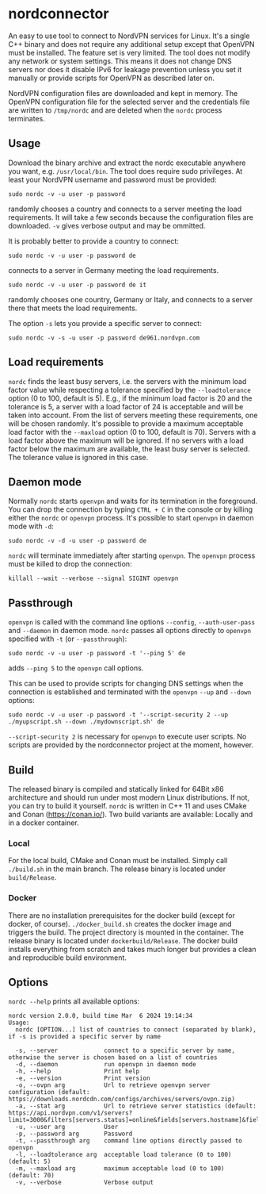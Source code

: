 # nordconnector

An easy to use tool to connect to NordVPN services for Linux. It's a single C++ binary and does not require any additional setup except that OpenVPN must be installed. The feature set is very limited. The tool does not modify any network or system settings. This means it does not change DNS servers nor does it disable IPv6 for leakage prevention unless you set it manually or provide scripts for OpenVPN as described later on.

NordVPN configuration files are downloaded and kept in memory. The OpenVPN configuration file for the selected server and the credentials file are written to `/tmp/nordc` and are deleted when the `nordc` process terminates.

## Usage

Download the binary archive and extract the nordc executable anywhere you want, e.g. `/usr/local/bin`. The tool does require sudo privileges. At least your NordVPN username and password must be provided:

`sudo nordc -v -u user -p password`

randomly chooses a country and connects to a server meeting the load requirements. It will take a few seconds because the configuration files are downloaded. `-v` gives verbose output and may be ommitted.

It is probably better to provide a country to connect:

`sudo nordc -v -u user -p password de`

connects to a server in Germany meeting the load requirements.

`sudo nordc -v -u user -p password de it`

randomly chooses one country, Germany or Italy, and connects to a server there that meets the load requirements.

The option `-s` lets you provide a specific server to connect:

`sudo nordc -v -s -u user -p password de961.nordvpn.com`

## Load requirements

`nordc` finds the least busy servers, i.e. the servers with the minimum load factor value while respecting a tolerance specified by the `--loadtolerance` option (0 to 100, default is 5). E.g., if the minimum load factor is 20 and the tolerance is 5, a server with a load factor of 24 is acceptable and will be taken into account. From the list of servers meeting these requirements, one will be chosen randomly. It's possible to provide a maximum acceptable load factor with the `--maxload` option (0 to 100, default is 70). Servers with a load factor above the maximum will be ignored. If no servers with a load factor below the maximum are available, the least busy server is selected. The tolerance value is ignored in this case.

## Daemon mode

Normally `nordc` starts `openvpn` and waits for its termination in the foreground. You can drop the connection by typing `CTRL + C` in the console or by killing either the `nordc` or `openvpn` process. It's possible to start `openvpn` in daemon mode with `-d`:

`sudo nordc -v -d -u user -p password de`

`nordc` will terminate immediately after starting `openvpn`. The `openvpn` process must be killed to drop the connection:

`killall --wait --verbose --signal SIGINT openvpn`

## Passthrough

`openvpn` is called with the command line options `--config`, `--auth-user-pass` and `--daemon` in daemon mode. `nordc` passes all options directly to `openvpn` specified with `-t` (or `--passthrough`):

`sudo nordc -v -u user -p password -t '--ping 5' de`

adds `--ping 5` to the `openvpn` call options.

This can be used to provide scripts for changing DNS settings when the connection is established and terminated with the `openvpn` `--up` and `--down` options:

`sudo nordc -v -u user -p password -t '--script-security 2 --up ./myupscript.sh --down ./mydownscript.sh' de`

`--script-security 2` is necessary for `openvpn` to execute user scripts. No scripts are provided by the nordconnector project at the moment, however.

## Build

The released binary is compiled and statically linked for 64Bit x86 architecture and should run under most modern Linux distributions. If not, you can try to build it yourself. `nordc` is written in C++ 11 and uses CMake and Conan (https://conan.io/). Two build variants are available: Locally and in a docker container.

### Local

For the local build, CMake and Conan must be installed. Simply call `./build.sh` in the main branch. The release binary is located under `build/Release`.

### Docker

There are no installation prerequisites for the docker build (except for docker, of course). `./docker_build.sh` creates the docker image and triggers the build. The project directory is mounted in the container. The release binary is located under `dockerbuild/Release`. The docker build installs everything from scratch and takes much longer but provides a clean and reproducible build environment.

### 

## Options

`nordc --help` prints all available options:

```
nordc version 2.0.0, build time Mar  6 2024 19:14:34
Usage:
  nordc [OPTION...] list of countries to connect (separated by blank), if -s is provided a specific server by name

  -s, --server             connect to a specific server by name, otherwise the server is chosen based on a list of countries
  -d, --daemon             run openvpn in daemon mode
  -h, --help               Print help
  -e, --version            Print version
  -o, --ovpn arg           Url to retrieve openvpn server configuration (default: https://downloads.nordcdn.com/configs/archives/servers/ovpn.zip)
  -a, --stat arg           Url to retrieve server statistics (default: https://api.nordvpn.com/v1/servers?limit=3000&filters[servers.status]=online&fields[servers.hostname]&fields[servers.load])
  -u, --user arg           User
  -p, --password arg       Password
  -t, --passthrough arg    command line options directly passed to openvpn
  -l, --loadtolerance arg  acceptable load tolerance (0 to 100) (default: 5)
  -m, --maxload arg        maximum acceptable load (0 to 100) (default: 70)
  -v, --verbose            Verbose output
```

